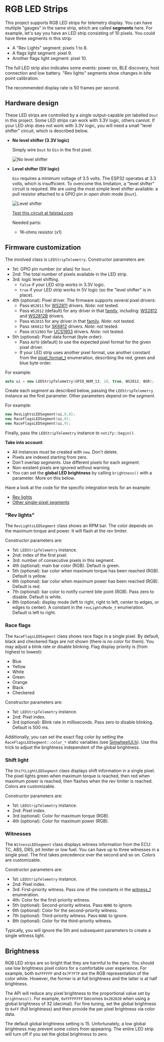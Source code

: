 # RGB LED Strips

This project supports RGB LED strips for telemetry display.
You can have multiple "gauges" in the same strip,
which are called **segments** here.
For example, let's say you have an LED strip consisting of 10 pixels.
You could have three segments in this strip:

- A "Rev Lights" segment: pixels 1 to 8.
- A flags light segment: pixel 9.
- Another flags light segment: pixel 10.

The full LED strip also indicates some events:
power on, BLE discovery, host connection and low battery.
"Rev lights" segments show changes in bite point calibration.

The recommended display rate is 50 frames per second.

## Hardware design

These LED strips are controlled by a single output-capable pin labelled `Dout` in this project.
Some LED strips can work with 3.3V logic, others cannot.
If your LED strip does not work with 3.3V logic,
you will need a small "level shifter" circuit, which is described below.

- **No level shifter (3.3V logic)**

  Simply wire `Dout` to `Din` in the first pixel.

  ![No level shifter](./NoLevelShifter.png)

- **Level shifter (5V logic)**

  `Din` requires a minimum voltage of 3.5 volts.
  The ESP32 operates at 3.3 volts, which is insufficient.
  To overcome this limitation, a "level shifter" circuit is required.
  We are using the most simple level shifter available:
  a pull resistor attached to a GPIO pin in *open drain* mode (`Dout`).

  ![Level shifter](./LevelShifter.png)

  [Test this circuit at falstad.com](https://falstad.com/circuit/circuitjs.html?ctz=CQAgjCAMB0l3BWcMBMcUHYMGZIA4UA2ATmIxAUgoqoQFMBaMMAKACcQG8rvPenCUZHBYAPTmF4YUEgCzkMSWeEEARAPYBXAC4sA7hMEDDIQssgsASnyrGmYGcapVZtIc+gIxEtJyKcMPD9sEGVJEAA1ABk6ABNvJhC8QTAkPGJQ8CDVAEkAOxYAI05sBEd+SSQUbHILYoYUZVkMlGIqZhkLcQbiIIZZPsbbWSUQX1U6ADcAaQBLXXFmIOSxuBB0zN8ogFFVAB0AZwPtNlmAB30TYiMwFJQgiwBzEwc+25VnKASHU2UZQnIYRkCAi33akBSKUgGSBIAA4gA5VSXYz8Xi8FAoio3HFfAxcHi2NDLZwJbDvMDSCTEMKKTI-AAU6jOdDyh1ibAAhrM2UdZgBbTQAG052lm6jyAEoWAc-Ph1kSqa93CATpo6Cxng0lfc-ErZOYvvVcMozHKZKkHiwgA)

  Needed parts:

  - 1K-ohms resistor (x1)

## Firmware customization

The involved class is `LEDStripTelemetry`. Constructor parameters are:

- 1st: GPIO pin number (or alias) for `Dout`.
- 2nd: The total number of pixels available in the LED strip.
- 3rd: logic level shifting.
  - `false` if your LED strip works in 3.3V logic.
  - `true` if your LED strip works in 5V logic
    (so the "level shifter" is in place).
- 4th (optional): Pixel driver. The firmware supports several pixel drivers:
  - Pass `WS2811` for
    [WS2811](https://www.alldatasheet.com/datasheet-pdf/pdf/1132633/WORLDSEMI/WS2811.html)
    drivers.
    *Note*: not tested.
  - Pass `WS2812` (default) for any driver in that [family](http://world-semi.com/ws2812-family/),
    including:
    [WS2812](https://www.alldatasheet.com/datasheet-pdf/pdf/1134521/WORLDSEMI/WS2812.html) and
    [WS2812B](https://www.alldatasheet.com/datasheet-pdf/pdf/1179113/WORLDSEMI/WS2812B.html)
    drivers.
  - Pass `WS2815` for any driver in that [family](http://world-semi.com/ws2815-family/).
    *Note*: not tested.
  - Pass `SK6812` for
    [SK6812](https://cdn-shop.adafruit.com/product-files/1138/SK6812%20LED%20datasheet%20.pdf)
    drivers.
    *Note*: not tested.
  - Pass `UCS1903` for
    [UCS1903](https://www.led-stuebchen.de/download/UCS1903_English.pdf)
    drivers.
    *Note*: not tested.
- 5th (optional): Pixel data format (byte order):
  - Pass `AUTO` (default) to use the expected pixel format for the given pixel driver.
  - If your LED strip uses another pixel format, use another constant from the
    [pixel_format_t](../../../../src/include/LedStrip.h) enumeration,
    describing the red, green and blue byte order.

For example:

```c++
auto ui = new LEDStripTelemetry(GPIO_NUM_13, 10, true, WS2812, BGR);
```

Create each *segment* as described below,
passing the `LEDStripTelemetry` instance as the first parameter.
Other parameters depend on the *segment*.

For example:

```c++
new RevLightsLEDSegment(ui,0,8);
new RaceFlagsLEDSegment(ui,8);
new RaceFlagsLEDSegment(ui,9);
```

Finally, pass the `LEDStripTelemetry` instance to `notify::begin()`.

**Take into account**:

- All instances must be created with `new`.
  Don't delete.
- Pixels are indexed starting from zero.
- Don't overlap *segments*.
  Use different pixels for each *segment*.
- Non-existent pixels are ignored without warning.
- You can set the **global LED brightness** by calling `brightness()` with a parameter.
  More on this below.

Have a look at the code for the specific integration tests for an example:

- [Rev lights](../../../../src/QualityControls/UITests/RevLightsSegmentTest/RevLightsSegmentTest.ino)
- [Other single-pixel segments](../../../../src/QualityControls/UITests/SinglePixelSegmentsTest/SinglePixelSegmentsTest.ino)

### "Rev lights"

The `RevLightsLEDSegment` class shows an RPM bar.
The color depends on the maximum torque and power.
It will flash at the rev limiter.

Constructor parameters are:

- 1st: `LEDStripTelemetry` instance.
- 2nd: index of the first pixel.
- 3rd: number of consecutive pixels in this segment.
- 4th (optional): main bar color (RGB).
  Default is green.
- 5th (optional): bar color when maximum torque has been reached (RGB).
  Default is yellow.
- 6th (optional): bar color when maximum power has been reached (RGB).
  Default is red.
- 7th (optional): bar color to notify current bite point (RGB).
  Pass zero to disable. Default is white.
- 8th (optional): display mode (left to right, right to left, center to edges, or edges to center).
  A constant in the `revLightsMode_t` enumeration.
  Default is left to right.

### Race flags

The `RaceFlagsLEDSegment` class shows race flags in a single pixel.
By default, black and checkered flags are not shown (there is no color for them).
You may adjust a blink rate or disable blinking.
Flag display priority is (from highest to lowest):

- Blue
- Yellow
- White
- Green
- Orange
- Black
- Checkered

Constructor parameters are:

- 1st: `LEDStripTelemetry` instance.
- 2nd: Pixel index.
- 3rd (optional): Blink rate in milliseconds.
  Pass zero to disable blinking. Default is 500 ms.

Additionally, you can set the exact flag color by setting the
`RaceFlagsLEDSegment::color_*` static variables
(see [SimwheelUI.h](../../../../src/include/SimWheelUI.h)).
Use this trick to adjust the brightness independent of the global brightness.

### Shift light

The `ShiftLightLEDSegment` class displays shift information in a single pixel.
The pixel lights green when maximum torque is reached,
then red when maximum power is reached,
then flashes when the rev limiter is reached.
Colors are customizable.

Constructor parameters are:

- 1st: `LEDStripTelemetry` instance.
- 2nd: Pixel index.
- 3rd (optional): Color for maximum torque (RGB).
- 4th (optional): Color for maximum power (RGB).

### Witnesses

The `WitnessLEDSegment` class displays witness information from the ECU:
TC, ABS, DRS, pit limiter or low fuel.
You can have up to three witnesses in a single pixel.
The first takes precedence over the second and so on.
Colors are customizable.

Constructor parameters are:

- 1st: `LEDStripTelemetry` instance.
- 2nd: Pixel index.
- 3rd: First-priority witness.
  Pass one of the constants in the
  [witness_t](../../../../src/include/SimWheelUI.h) enumeration.
- 4th: Color for the first-priority witness.
- 5th (optional): Second-priority witness.
  Pass `NONE` to ignore.
- 6th (optional): Color for the second-priority witness.
- 7th (optional): Third-priority witness.
  Pass `NONE` to ignore.
- 8th (optional): Color for the third-priority witness.

Typically, you will ignore the 5th and subsequent parameters to create a single witness light.

## Brightness

RGB LED strips are so bright that they are harmful to the eyes.
You should use low brightness pixel colors for a comfortable user experience.
For example, both `0xFFFFFF` and `0x7F7F7F` are the RGB representation of the color white.
However, the former is at full brightness and the latter is at half brightness.

The API will reduce any pixel brightness to the proportional value set by `brightness()`.
For example, `0xFFFFFFFF` becomes `0x202020` when using a global brightness of 32 (decimal).
For fine tuning, set the global brightness to `0xFF` (full brightness)
and then provide the per pixel brightness via color data.

The default global brightness setting is 15.
Unfortunately, a low global brightness may prevent some colors from appearing.
The entire LED strip will turn off if you set the global brightness to zero.
